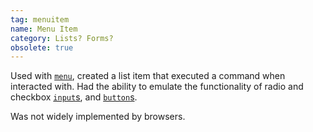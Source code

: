 ```yaml
---
tag: menuitem
name: Menu Item
category: Lists? Forms?
obsolete: true
---
```


Used with [`menu`](#menu), created a list item that executed a command when interacted with. Had the ability to emulate the functionality of radio and checkbox [`input`s](#input), and [`button`s](#button).

Was not widely implemented by browsers.
